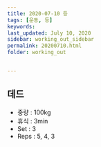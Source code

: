 ```yaml
---
title: 2020-07-10 등
tags: [운동, 등]
keywords: 
last_updated: July 10, 2020
sidebar: working_out_sidebar
permalink: 20200710.html
folder: working_out


---
```


## 데드

- 중량 : 100kg
- 휴식 : 3min
- Set : 3
- Reps : 5, 4, 3